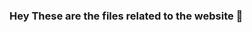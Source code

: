 ### Hey These are the files related to the website 👋

<!--
**DileepMusique/dileepmusique** is a ✨ _special_ ✨ repository because its `README.md` (this file) appears on your GitHub profile.

Here are some ideas to get you started:

- 🔭 I’m currently working on : Getting a custom domain
- 💬 Ask me if there are anybugs in the website
- 📫 How to reach me: dileepmusique@gmail.com
- ⚡ Fun fact: Noice

